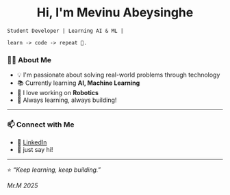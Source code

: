 <h1 align="center">Hi, I'm Mevinu Abeysinghe</h1>

  ```
  Student Developer | Learning AI & ML | 
  ```

  ```
  learn -> code -> repeat 🔂.
  ```
### 👨‍💻 About Me

- 💡 I'm passionate about solving real-world problems through technology  
- 📚 Currently learning **AI, Machine Learning**  
- 🤖 I love working on **Robotics** 
- 🎯 Always learning, always building!

---

### 📫 Connect with Me

- 🔗 [LinkedIn](https://www.linkedin.com/in/mevinu)
- 💬 just say hi!

---

⭐️ _“Keep learning, keep building.”_

*Mr.M 2025*
